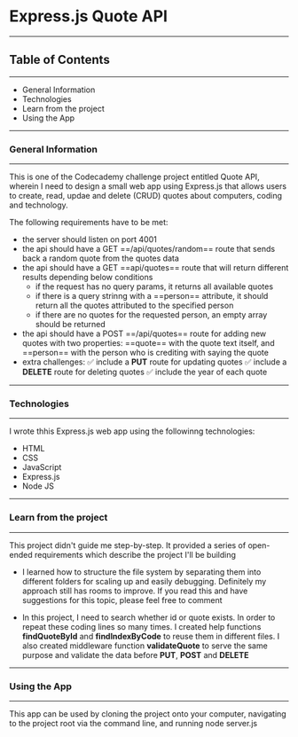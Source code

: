 # Express.js Quote API

---

## Table of Contents

---

- General Information
- Technologies
- Learn from the project
- Using the App

---

### General Information

---

This is one of the Codecademy challenge project entitled Quote API, wherein I need to design a small web app using Express.js that allows users to create, read, updae and delete (CRUD) quotes about computers, coding and technology.

The following requirements have to be met:

- the server should listen on port 4001
- the api should have a GET ==/api/quotes/random== route that sends back a random quote from the quotes data
- the api should have a GET ==api/quotes== route that will return different results depending below conditions
  - if the request has no query params, it returns all available quotes
  - if there is a query strinng with a ==person== attribute, it should return all the quotes attributed to the specified person
  - if there are no quotes for the requested person, an empty array should be returned
- the api should have a POST ==/api/quotes== route for adding new quotes with two properties: ==quote== with the quote text itself, and ==person== with the person who is crediting with saying the quote
- extra challenges:
✅ include a **PUT** route for updating quotes
✅ include a **DELETE** route for deleting quotes
✅ include the year of each quote

---

### Technologies

---
I wrote thhis Express.js web app using the followinng technologies:

- HTML
- CSS
- JavaScript
- Express.js
- Node JS

---

### Learn from the project

---

This project didn't guide me step-by-step. It provided a series of open-ended requirements which describe the project I'll be building

- I learned how to structure the file system by separating them into different folders for scaling up and easily debugging. Definitely my approach still has rooms to improve. If you read this and have suggestions for this topic, please feel free to comment

- In this project, I need to search whether id or quote exists. In order to repeat these coding lines so many times. I created help functions **findQuoteById** and **findIndexByCode** to reuse them in different files. I also created middleware function **validateQuote** to serve the same purpose and validate the data before **PUT**, **POST** and **DELETE**

---

### Using the App

---

This app can be used by cloning the project onto your computer, navigating to the project root via the command line, and running node server.js
